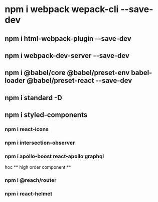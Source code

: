 # npm i webpack wepack-cli --save-dev

## npm i html-webpack-plugin --save-dev

## npm i webpack-dev-server --save-dev

## npm i @babel/core @babel/preset-env babel-loader @babel/preset-react --save-dev

## npm i standard -D

## npm i styled-components

### npm i react-icons

### npm i intersection-observer

### npm i apollo-boost react-apollo graphql

hoc ** high order component **

### npm i @reach/router

###  npm i react-helmet